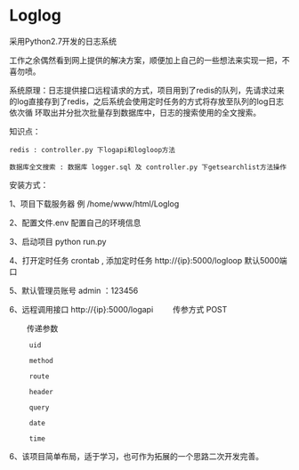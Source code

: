 # Loglog
采用Python2.7开发的日志系统

工作之余偶然看到网上提供的解决方案，顺便加上自己的一些想法来实现一把，不喜勿喷。

系统原理：日志提供接口远程请求的方式，项目用到了redis的队列，先请求过来的log直接存到了redis，之后系统会使用定时任务的方式将存放至队列的log日志依次循
环取出并分批次批量存到数据库中，日志的搜索使用的全文搜索。

知识点：

    redis : controller.py 下logapi和logloop方法

    数据库全文搜索 : 数据库 logger.sql 及 controller.py 下getsearchlist方法操作

安装方式：

1、项目下载服务器 例 /home/www/html/Loglog

2、配置文件.env 配置自己的环境信息

3、启动项目 python run.py 

4、打开定时任务 crontab , 添加定时任务 http://{ip}:5000/logloop 默认5000端口 

5、默认管理员账号 admin ：123456 

6、远程调用接口 http://{ip}:5000/logapi
         传参方式 POST  

         传递参数

         uid 

         method 

         route 

         header 

         query 

         date 
         
         time 
         
6、该项目简单布局，适于学习，也可作为拓展的一个思路二次开发完善。
